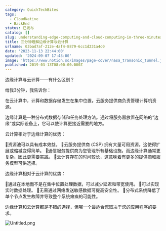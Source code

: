 ```yaml
---
category: QuickTechBites
tags:
  - CloudNative
  - BackEnd
status: 已发布
catalog: []
slug: understanding-edge-computing-and-cloud-computing-in-three-minutes
title: 三分钟理解边缘计算与云计算
urlname: 03bad7af-212e-4af4-8879-6cc1d231a4c0
date: '2023-11-13 22:44:00'
updated: '2024-09-07 17:43:00'
image: 'https://www.notion.so/images/page-cover/nasa_transonic_tunnel.jpg'
published: 2019-03-13T08:00:00.000Z
---
```


边缘计算与云计算——有什么区别？


给我3分钟，我告诉你：


在云计算中，计算和数据存储发生在集中位置，云服务提供商负责管理计算机资源。


边缘计算是一种分布式数据存储和任务处理方法。通过将服务器放置在网络的“边缘”或实际设备上，它可以使计算更接近需要的地方。


云计算相对于边缘计算的优势：


🔹资源池可以具有成本效益。
🔹云服务提供商 (CSP) 拥有大量可用资源，这使得扩展或缩减变得简单。
🔹通信服务提供商为您管理所有基础设施，而边缘计算通常更复杂，因此更需要实践。
🔹云计算存在的时间较长，这意味着有更多的提供商和服务模型可供选择。


边缘计算相对于云计算的优势：


🔸通过在本地而不是在集中位置处理数据，可以减少延迟和带宽使用。
🔸可以实现实时数据处理。
🔸无需通过网络发送敏感数据可提高安全性。
🔸分布式系统降低了单个节点发生故障并导致整个系统瘫痪的可能性。


边缘计算和云计算都是不错的选择，但哪一个最适合您取决于您的应用程序的要求。


![Untitled.png](https://prod-files-secure.s3.us-west-2.amazonaws.com/5d24fe63-e567-4804-86f9-9fdc62e13082/13581d9b-f241-4af1-9995-cb87504adaf1/Untitled.png?X-Amz-Algorithm=AWS4-HMAC-SHA256&X-Amz-Content-Sha256=UNSIGNED-PAYLOAD&X-Amz-Credential=ASIAZI2LB466XGWCER7D%2F20250222%2Fus-west-2%2Fs3%2Faws4_request&X-Amz-Date=20250222T213310Z&X-Amz-Expires=3600&X-Amz-Security-Token=IQoJb3JpZ2luX2VjEMn%2F%2F%2F%2F%2F%2F%2F%2F%2F%2FwEaCXVzLXdlc3QtMiJIMEYCIQCQHYCNs7LkLjiybztaqe7OJulyshGc%2BbCukEnl29QEcwIhAIIiTVaWq2hYTwAMFtkagWPcnAYBZNzv88HhqHbdZpagKogECPL%2F%2F%2F%2F%2F%2F%2F%2F%2F%2FwEQABoMNjM3NDIzMTgzODA1IgwQlG0lHnyL2dWKDQEq3AOsURmnLMErnT1oOT%2FqZLp4dmNUlDCB1DrR2pNrslI5Rkjf2DAHlO%2BoIEuiZmxy8%2FULGQmcYBkNRaRymwdohKbaAaGxxNmyd2oxQUwybLkNQVi07rKLzvjjjh4ixRrCpBKnweKmg1MnCIhhqepSH2LjwAYa2D8tAKsn03uhE1Z567y8Ey0SFeY0YEZNHXofgirm7v%2FRUTCt1GM0trFpcj1msmi4HGfTtpoUvHH244JgG1Wp2PCK8WP6N7B%2Fr%2Fh7SKye8aMhb4vHXnAPNhHM98cAFVFfasTdyKs52kw3%2FkRCLWFiyIz%2FK06xhwjWFemfASFWqfucMEeUpgw8lxNSgLFBTAjudUSGFWb0F8w9suKhBMNIFE1ANdf7E%2BlNy5S17eENuEBm%2BpEm%2FD9F0fvEADlmXjc%2F9ygR0nXdS2wKk8NsWa5trrLtDray6G5W2zW8bbqpm3SjlF33G95OhBUApmTd3DOx0c7KsZ8XnjQ6rYjk%2FAD%2Bo%2BepZAGx6uB0vdYJuwaIYJJx0rLB7p3Fa8kjepR95bFJgXxollrjp0NzDQo9PdUQJcW1hqmT7ikwZxwVMRKm8RQcLOe21jTF84t2j5cthhzuhyvVhXT5JxJ8I5lHlUEElXg8Sw%2BKij19YjCIiui9BjqkATne2Xgl3ItPwg%2BO5l%2BdZcy0WY%2Bhk7ZxuBKDQpCwLUtCqCzk%2BIGOOS6b%2FuiKxxlHNEA57qkQlmu%2Ft%2B0H%2Fr6KR5ir7zNtwy3lWgfV41Jgp0%2FW3RjclXOgHfAo0gkXfvvfhpaiLx75E5bPoAfEMm8yKhHS9l0YdEVcT2tKtPhwikOf6UnstNmZwQ8V4eUizPjAKmy3BGJQTcutjAZ63%2FxrGQ4gyztK&X-Amz-Signature=32d45eead2ac6425f9a44fc075afad804840e57a73aa9e52f1612f3266844916&X-Amz-SignedHeaders=host&x-id=GetObject)

